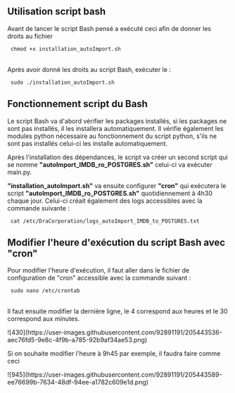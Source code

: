 ## Utilisation script bash

<p> Avant de lancer le script Bash pensé a exécuté ceci afin de donner les droits au fichier </p>
<code> chmod +x installation_autoImport.sh </code>
</br>
</br>
<p> Après avoir donné les droits au script Bash, exécuter le : </p>
<code> sudo ./installation_autoImport.sh </code>

## Fonctionnement script du Bash
<p>Le script Bash va d'abord vérifier les packages installés, si les packages ne sont pas installés, il les installera automatiquement. Il vérifie également les modules python nécessaire au fonctionnement du script python, s'ils ne sont pas installés celui-ci les installe automatiquement. </p>
<p>Après l'installation des dépendances, le script va créer un second script qui se nomme  <strong>"autoImport_IMDB_ro_POSTGRES.sh"</strong> celui-ci va exécuter main.py.</p>
<p> <strong>"installation_autoImport.sh"</strong> va ensuite configurer <strong>"cron"</strong>  qui exécutera le script <strong>"autoImport_IMDB_ro_POSTGRES.sh"</strong> quotidiennement à 4h30 chaque jour. Celui-ci créait également des logs accessibles avec la commande suivante : </p>
<code> cat /etc/DraCorporation/logs_autoImport_IMDB_to_POSTGRES.txt </code>

## Modifier l'heure d'exécution du script Bash avec "cron"

<p> Pour modifier l'heure d'exécution, il faut aller dans le fichier de configuration de "cron" accessible avec la commande suivant : </p>
<code> sudo nano /etc/crontab </code>
</br>
</br>
<p> Il faut ensuite modifier la dernière ligne, le 4 correspond aux heures et le 30 correspond aux minutes. <p>
 ![430](https://user-images.githubusercontent.com/92891191/205443536-aec76fd5-9e8c-4f9b-a785-92b9af34ae53.png)

<p> Si on souhaite modifier l'heure à 9h45 par exemple, il faudra faire comme ceci </p>
![945](https://user-images.githubusercontent.com/92891191/205443589-ee76699b-7634-48df-94ee-a1782c609e1d.png)
